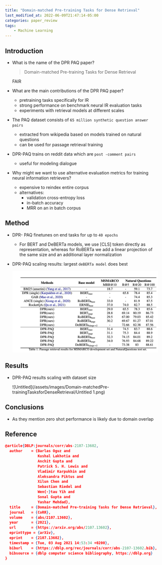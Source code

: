 ```yaml
---
title: "Domain-matched Pre-training Tasks for Dense Retrieval"
last_modified_at: 2022-06-09T21:47:14-05:00
categories: paper_review
tags:
    - Machine Learning
---
```


## Introduction

- What is the name of the DPR PAQ paper?
    
    > Domain-matched Pre-training Tasks for Dense Retrieval
    > 
    
    FAIR
    
- What are the main contributions of the DPR PAQ paper?
    - pretraining tasks specifically for IR
    - strong performance on benchmark neural IR evaluation tasks
    - experiments with retrieval models at different scales
- The PAQ dataset consists of `65 million synthetic question answer pairs`
    - extracted from wikipedia based on models trained on natural questions
    - can be used for passage retrieval training
    
- DPR-PAQ trains on reddit data which are `post -comment pairs`
    - useful for modeling dialogue
    
- Why might we want to use alternative evaluation metrics for training neural information retrievers?
    - expensive to reindex entire corpus
    - alternatives:
        - validation cross-entropy loss
        - in-batch accuracy
        - MRR on an in batch corpus

## Method

- DPR- PAQ finetunes on end tasks for up to `40 epochs`
    - For BERT and DeBERTa models, we use [CLS] token directly as representation,
    whereas for RoBERTa we add a linear projection of
    the same size and an additional layer normalization
    
- DPR-PAQ scaling results: largest `deBERTa model` does best
    
    ![Untitled](/assets/images/Domain-matchedPre-trainingTasksforDenseRetrieval/Untitled.png)
    

## Results

- DPR-PAQ results scaling with dataset size
    
    ![Untitled](/assets/images/Domain-matchedPre-trainingTasksforDenseRetrieval/Untitled 1.png)
    

## Conclusions

- As they mention zero shot performance is likely due to domain overlap

## Reference

```json
@article{DBLP:journals/corr/abs-2107-13602,
  author    = {Barlas Oguz and
               Kushal Lakhotia and
               Anchit Gupta and
               Patrick S. H. Lewis and
               Vladimir Karpukhin and
               Aleksandra Piktus and
               Xilun Chen and
               Sebastian Riedel and
               Wen{-}tau Yih and
               Sonal Gupta and
               Yashar Mehdad},
  title     = {Domain-matched Pre-training Tasks for Dense Retrieval},
  journal   = {CoRR},
  volume    = {abs/2107.13602},
  year      = {2021},
  url       = {https://arxiv.org/abs/2107.13602},
  eprinttype = {arXiv},
  eprint    = {2107.13602},
  timestamp = {Tue, 03 Aug 2021 14:53:34 +0200},
  biburl    = {https://dblp.org/rec/journals/corr/abs-2107-13602.bib},
  bibsource = {dblp computer science bibliography, https://dblp.org}
}
```